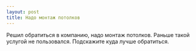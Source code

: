 ```yaml
---
layout: post 
title: Надо монтаж потолков 
--- 
```

Решил обратиться в компанию, надо монтаж потолков. Раньше такой услугой не пользовался. Подскажите куда лучше обратиться.